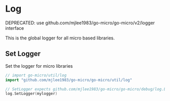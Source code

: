# Log

DEPRECATED: use github.com/mjlee1983/go-micro/go-micro/v2/logger interface

This is the global logger for all micro based libraries.

## Set Logger

Set the logger for micro libraries

```go
// import go-micro/util/log
import "github.com/mjlee1983/go-micro/go-micro/util/log"

// SetLogger expects github.com/mjlee1983/go-micro/go-micro/debug/log.Log interface
log.SetLogger(mylogger)
```
